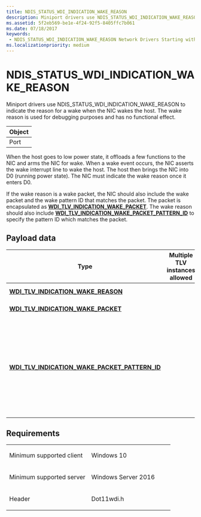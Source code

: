 ```yaml
---
title: NDIS_STATUS_WDI_INDICATION_WAKE_REASON
description: Miniport drivers use NDIS_STATUS_WDI_INDICATION_WAKE_REASON to indicate the reason for a wake when the NIC wakes the host. The wake reason is used for debugging purposes and has no functional effect.
ms.assetid: 5f2eb569-be1e-4f24-92f5-8405ffc7b061
ms.date: 07/18/2017
keywords:
 - NDIS_STATUS_WDI_INDICATION_WAKE_REASON Network Drivers Starting with Windows Vista
ms.localizationpriority: medium
---
```


# NDIS\_STATUS\_WDI\_INDICATION\_WAKE\_REASON


Miniport drivers use NDIS\_STATUS\_WDI\_INDICATION\_WAKE\_REASON to indicate the reason for a wake when the NIC wakes the host. The wake reason is used for debugging purposes and has no functional effect.

| Object |
|--------|
| Port   |

 

When the host goes to low power state, it offloads a few functions to the NIC and arms the NIC for wake. When a wake event occurs, the NIC asserts the wake interrupt line to wake the host. The host then brings the NIC into D0 (running power state). The NIC must indicate the wake reason once it enters D0.

If the wake reason is a wake packet, the NIC should also include the wake packet and the wake pattern ID that matches the packet. The packet is encapsulated as [**WDI\_TLV\_INDICATION\_WAKE\_PACKET**](https://docs.microsoft.com/windows-hardware/drivers/network/wdi-tlv-indication-wake-packet). The wake reason should also include [**WDI\_TLV\_INDICATION\_WAKE\_PACKET\_PATTERN\_ID**](https://docs.microsoft.com/windows-hardware/drivers/network/wdi-tlv-indication-wake-packet-pattern-id) to specify the pattern ID which matches the packet.

## Payload data


| Type                                                                                                      | Multiple TLV instances allowed | Optional | Description                                                                                                 |
|-----------------------------------------------------------------------------------------------------------|--------------------------------|----------|-------------------------------------------------------------------------------------------------------------|
| [**WDI\_TLV\_INDICATION\_WAKE\_REASON**](https://docs.microsoft.com/windows-hardware/drivers/network/wdi-tlv-indication-wake-reason)                         |                                |          | The wake reason.                                                                                            |
| [**WDI\_TLV\_INDICATION\_WAKE\_PACKET**](https://docs.microsoft.com/windows-hardware/drivers/network/wdi-tlv-indication-wake-packet)                         |                                | X        | The wake packet.                                                                                            |
| [**WDI\_TLV\_INDICATION\_WAKE\_PACKET\_PATTERN\_ID**](https://docs.microsoft.com/windows-hardware/drivers/network/wdi-tlv-indication-wake-packet-pattern-id) |                                | X        | The ID of the pattern that matches the wake packet. The ID is obtained from the Add command of the pattern. |

 

Requirements
------------

<table>
<colgroup>
<col width="50%" />
<col width="50%" />
</colgroup>
<tbody>
<tr class="odd">
<td><p>Minimum supported client</p></td>
<td><p>Windows 10</p></td>
</tr>
<tr class="even">
<td><p>Minimum supported server</p></td>
<td><p>Windows Server 2016</p></td>
</tr>
<tr class="odd">
<td><p>Header</p></td>
<td>Dot11wdi.h</td>
</tr>
</tbody>
</table>

 

 





